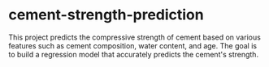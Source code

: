 # cement-strength-prediction
This project predicts the compressive strength of cement based on various features such as cement composition, water content, and age. The goal is to build a regression model that accurately predicts the cement's strength.
